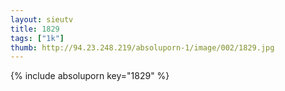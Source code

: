 ```yaml
--- 
layout: sieutv
title: 1829
tags: ["1k"]
thumb: http://94.23.248.219/absoluporn-1/image/002/1829.jpg
---
```

{% include absoluporn key="1829" %} 
